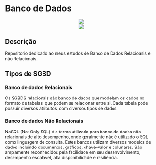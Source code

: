 # Banco de Dados 

<p align="center">
<img src="https://github.com/elladarte/DataBase_NoSQL/blob/master/NoSQL.jpg"/> </br>
<img src="https://img.shields.io/static/v1?label=Status&message=Em_andamento&color=gray&style=for-the-badge"/>
</p>

## Descrição
Repositorio dedicado ao meus estudos de Banco de Dados Relacioanis e não Relacionais.

## Tipos de SGBD

### Banco de dados Relacionais
Os SGBDS relacionais são banco de dados que modelam os dados no formato de tabelas, que podem se relacionar entre si. Cada tabela pode possuir diversos atributos, com diversos tipos de dados

### Banco de dados Não Relacionais
NoSQL (Not Only SQL) é o termo utilizado para banco de dados não relacionais de alto desempenho, onde geralmente não é utilizado o SQL como linguagem de consulta. Estes bancos utilizam diversos modelos de dados incluindo documentos, gráficos, chave-valor e colunares. São amplamente reconhecidos pela facilidade em seu desenvolvimento, desempenho escalável, alta disponibilidade e resiliência.


